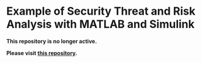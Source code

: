 # Example of Security Threat and Risk Analysis with MATLAB and Simulink

**This repository is no longer active.**

**Please visit [this repository](https://github.com/mathworks/example-security-risk-analysis).**
